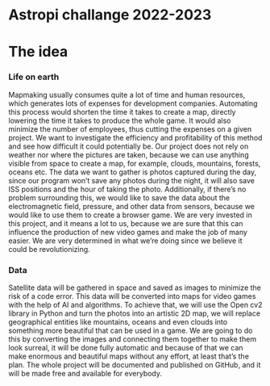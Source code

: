 # Astropi challange 2022-2023

# The idea

### Life on earth
Mapmaking usually consumes quite a lot of time and human resources, which generates lots of expenses for development companies. Automating this process would shorten the time it takes to create a map, directly lowering the time it takes to produce the whole game. It would also minimize the number of employees, thus cutting the expenses on a given project.
We want to investigate the efficiency and profitability of this method and see how difficult it could potentially be. Our project does not rely on weather nor where the pictures are taken, because we can use anything visible from space to create a map, for example, clouds, mountains, forests, oceans etc. The data we want to gather is photos captured during the day, since our program won’t save any photos during the night, it will also save ISS positions and the hour of taking the photo. Additionally, if there’s no problem surrounding this, we would like to save the data about the electromagnetic field, pressure, and other data from sensors, because we would like to use them to create a browser game.
We are very invested in this project, and it means a lot to us, because we are sure that this can influence the production of new video games and make the job of many easier. We are very determined in what we’re doing since we believe it could be revolutionizing.

### Data

Satellite data will be gathered in space and saved as images to minimize the risk of a code error. This data will be converted into maps for video games with the help of AI and algorithms. To achieve that, we will use the Open cv2 library in Python and turn the photos into an artistic 2D map, we will replace geographical entities like mountains, oceans and even clouds into something more beautiful that can be used in a game. We are going to do this by converting the images and connecting them together to make them look surreal, it will be done fully automatic and because of that we can make enormous and beautiful maps without any effort, at least that’s the plan. The whole project will be documented and published on GitHub, and it will be made free and available for everybody.
